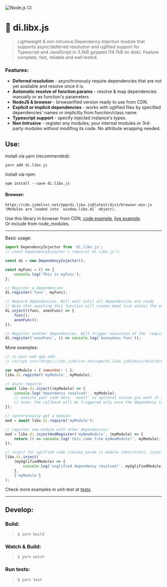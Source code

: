 ![Node.js CI](https://github.com/Livshitz/di.libx.js/workflows/Node.js%20CI/badge.svg)

# 💉 di.libx.js

> Lightweight & non intrusive Dependency Injection module that supports async/deferred resolution and uglified support for Typescript and JavaScript in 3.3kB gzipped (14.7kB on disk). Feature complete, fast, reliable and well tested.

### Features:

-   **Deferred resolution** - asynchronously require dependencies that are not yet available and resolve once it is.
-   **Automatic resolve of function params** - resolve & map dependencies manually or as function's parameters
-   **NodeJS & browser** - browserified version ready to use from CDN.
-   **Explicit or implicit dependencies** - works with uglified files by specified dependencies' names or implicitly from function/class name.
-   **Typescript support** - specify injected instance's types.
-   **Non Intrusive** - register any modules; your internal modules or 3rd-party modules without modifing its code. No attribute wrapping needed.

## Use:

Install via yarn (recommended):

```
yarn add di.libx.js
```

Install via npm:

```
npm install --save di.libx.js
```

#### Browser:

```
https://cdn.jsdelivr.net/npm/di.libx.js@latest/dist/browser.min.js
(Modules are loaded into `window.libx.di` object).
```

Use this library in browser from CDN, [code example](examples/index.html), [live example](https://raw.githack.com/Livshitz/di.libx.js/master/examples/index.html).  
Or include from node_modules.

---

Basic usage:

```javascript
import DependencyInjector from 'di.libx.js';
// const DependencyInjector = require('di.libx.js');

const di = new DependencyInjector();

const myFunc = () => {
    console.log('This is myFunc');
};

// Register a dependencies
di.register('func', myFunc);

// Require dependencies. Will wait until all dependencies are ready
// Note that awaiting this function will create dead lock unless the other register will called in parallel
di.inject((func, anonFunc) => {
    func();
    anonFunc();
});

// Register another dependencies. Will trigger execution of the `require`
di.register('anonFunc', () => console.log('Anonymous func'));
```

More examples:

```javascript
// in your web app add:
// <script src="https://cdn.jsdelivr.net/npm/di.libx.js@latest/dist/browser.min.js"></script>

var myModule = { somveVar: 1 };
libx.di.register('myModule', myModule);

// async require:
await libx.di.inject((myModule) => {
    console.log('dependency resolved!', myModule);
    // execute your code here. 'await' is optional incase you want it to be async and continue execution.
    // note: the callback will be triggered only once the dependency is registered somewhere else in your program. Beware not to create dead-lock.
});

// synchronously get a module:
mod = await libx.di.require('myModule');

// register new module with other dependencies:
mod = libx.di.injectAndRegister('myNewModule', (myModule) => {
    return () => console.log('this came from myNewModule!', myModule);
});

// inject for uglified code (second param is module identifiers, injected by position. So `myUglifiedModule` == `myModule`):
libx.di.inject(
    (myUglifiedModule) => {
        console.log('unglified dependency resolved!', myUglifiedModule);
    },
    ['myModule']
);
```

Check more examples in unit-test at [tests](tests/DependencyInjector.test.ts).

---

## Develop:

### Build:

> `$ yarn build`

### Watch & Build:

> `$ yarn watch`

### Run tests:

> `$ yarn test`
